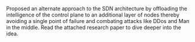 Proposed an alternate approach to the SDN architecture by offloading the intelligence of the control plane to an additional layer of nodes thereby avoiding a single point of failure and combating attacks like DDos and Man in the middle. Read the attached research paper to dive deeper into the idea.
